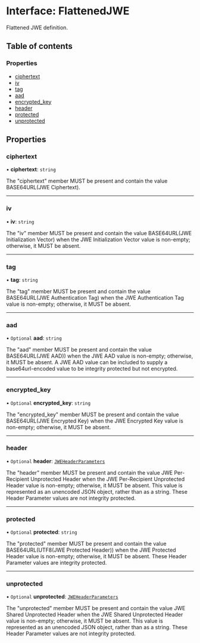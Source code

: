 # Interface: FlattenedJWE

Flattened JWE definition.

## Table of contents

### Properties

- [ciphertext](types.FlattenedJWE.md#ciphertext)
- [iv](types.FlattenedJWE.md#iv)
- [tag](types.FlattenedJWE.md#tag)
- [aad](types.FlattenedJWE.md#aad)
- [encrypted\_key](types.FlattenedJWE.md#encrypted_key)
- [header](types.FlattenedJWE.md#header)
- [protected](types.FlattenedJWE.md#protected)
- [unprotected](types.FlattenedJWE.md#unprotected)

## Properties

### ciphertext

• **ciphertext**: `string`

The "ciphertext" member MUST be present and contain the value
BASE64URL(JWE Ciphertext).

___

### iv

• **iv**: `string`

The "iv" member MUST be present and contain the value
BASE64URL(JWE Initialization Vector) when the JWE Initialization
Vector value is non-empty; otherwise, it MUST be absent.

___

### tag

• **tag**: `string`

The "tag" member MUST be present and contain the value
BASE64URL(JWE Authentication Tag) when the JWE Authentication Tag
value is non-empty; otherwise, it MUST be absent.

___

### aad

• `Optional` **aad**: `string`

The "aad" member MUST be present and contain the value
BASE64URL(JWE AAD)) when the JWE AAD value is non-empty;
otherwise, it MUST be absent.  A JWE AAD value can be included to
supply a base64url-encoded value to be integrity protected but not
encrypted.

___

### encrypted\_key

• `Optional` **encrypted\_key**: `string`

The "encrypted_key" member MUST be present and contain the value
BASE64URL(JWE Encrypted Key) when the JWE Encrypted Key value is
non-empty; otherwise, it MUST be absent.

___

### header

• `Optional` **header**: [`JWEHeaderParameters`](types.JWEHeaderParameters.md)

The "header" member MUST be present and contain the value JWE Per-
Recipient Unprotected Header when the JWE Per-Recipient
Unprotected Header value is non-empty; otherwise, it MUST be
absent.  This value is represented as an unencoded JSON object,
rather than as a string.  These Header Parameter values are not
integrity protected.

___

### protected

• `Optional` **protected**: `string`

The "protected" member MUST be present and contain the value
BASE64URL(UTF8(JWE Protected Header)) when the JWE Protected
Header value is non-empty; otherwise, it MUST be absent.  These
Header Parameter values are integrity protected.

___

### unprotected

• `Optional` **unprotected**: [`JWEHeaderParameters`](types.JWEHeaderParameters.md)

The "unprotected" member MUST be present and contain the value JWE
Shared Unprotected Header when the JWE Shared Unprotected Header
value is non-empty; otherwise, it MUST be absent.  This value is
represented as an unencoded JSON object, rather than as a string.
These Header Parameter values are not integrity protected.
